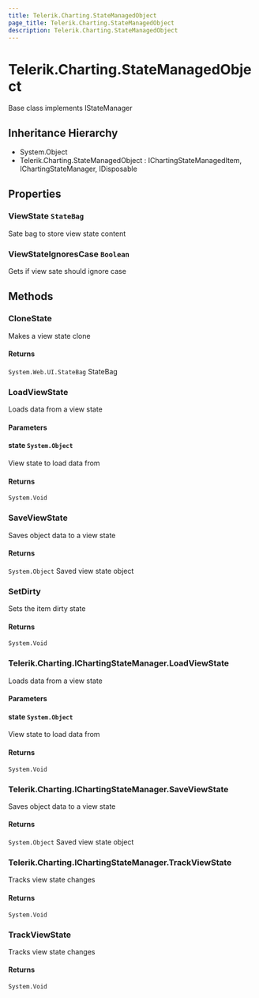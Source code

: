 ```yaml
---
title: Telerik.Charting.StateManagedObject
page_title: Telerik.Charting.StateManagedObject
description: Telerik.Charting.StateManagedObject
---
```


# Telerik.Charting.StateManagedObject

Base class implements IStateManager

## Inheritance Hierarchy

* System.Object
* Telerik.Charting.StateManagedObject : IChartingStateManagedItem, IChartingStateManager, IDisposable

## Properties

###  ViewState `StateBag`

Sate bag to store view state content

###  ViewStateIgnoresCase `Boolean`

Gets if view sate should ignore case

## Methods

###  CloneState

Makes a view state clone

#### Returns

`System.Web.UI.StateBag` StateBag

###  LoadViewState

Loads data from a view state

#### Parameters

#### state `System.Object`

View state to load data from

#### Returns

`System.Void` 

###  SaveViewState

Saves object data to a view state

#### Returns

`System.Object` Saved view state object

###  SetDirty

Sets the item dirty state

#### Returns

`System.Void` 

###  Telerik.Charting.IChartingStateManager.LoadViewState

Loads data from a view state

#### Parameters

#### state `System.Object`

View state to load data from

#### Returns

`System.Void` 

###  Telerik.Charting.IChartingStateManager.SaveViewState

Saves object data to a view state

#### Returns

`System.Object` Saved view state object

###  Telerik.Charting.IChartingStateManager.TrackViewState

Tracks view state changes

#### Returns

`System.Void` 

###  TrackViewState

Tracks view state changes

#### Returns

`System.Void` 

